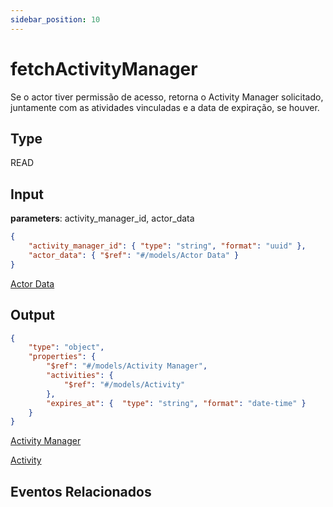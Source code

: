 ```yaml
---
sidebar_position: 10
---
```

# fetchActivityManager

Se o actor tiver permissão de acesso, retorna o Activity Manager solicitado, juntamente com as atividades vinculadas e a data de expiração, se houver.

## Type
READ

## Input

**parameters**: activity_manager_id, actor_data
``` json title=Schema
{
    "activity_manager_id": { "type": "string", "format": "uuid" },
    "actor_data": { "$ref": "#/models/Actor Data" }
}
```
[Actor Data](../models/actor_data)

## Output
``` json title=Schema
{
    "type": "object",
    "properties": {
        "$ref": "#/models/Activity Manager",
        "activities": {
            "$ref": "#/models/Activity"
        },
        "expires_at": {  "type": "string", "format": "date-time" }
    }
}
```
[Activity Manager](../models/activity_manager)

[Activity](../models/activity)

## Eventos Relacionados


